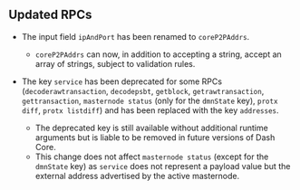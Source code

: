 Updated RPCs
------------

* The input field `ipAndPort` has been renamed to `coreP2PAddrs`.
  * `coreP2PAddrs` can now, in addition to accepting a string, accept an array of strings, subject to validation rules.

* The key `service` has been deprecated for some RPCs (`decoderawtransaction`, `decodepsbt`, `getblock`, `getrawtransaction`,
  `gettransaction`, `masternode status` (only for the `dmnState` key), `protx diff`, `protx listdiff`) and has been replaced
  with the key `addresses`.
  * The deprecated key is still available without additional runtime arguments but is liable to be removed in future versions
    of Dash Core.
  * This change does not affect `masternode status` (except for the `dmnState` key) as `service` does not represent a payload
    value but the external address advertised by the active masternode.

